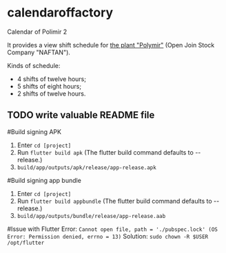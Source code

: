 # calendaroffactory

Calendar of Polimir 2

It provides a view shift schedule for <a href="http://www.polymir.by/en">the plant "Polymir"</a> (Open Join Stock Company "NAFTAN").

Kinds of schedule:
- 4 shifts of twelve hours;
- 5 shifts of eight hours;
- 2 shifts of twelve hours.

## TODO write valuable README file 

#Build signing APK
1. Enter `cd [project]`
2. Run `flutter build apk`
    (The flutter build command defaults to --release.)
3. `build/app/outputs/apk/release/app-release.apk`

#Build signing app bundle
1. Enter `cd [project]`
2. Run `flutter build appbundle`
    (The flutter build command defaults to --release.)
3. `build/app/outputs/bundle/release/app-release.aab`

#Issue with Flutter
Error: `Cannot open file, path = './pubspec.lock' (OS Error: Permission denied, errno = 13)`
Solution: `sudo chown -R $USER /opt/flutter`